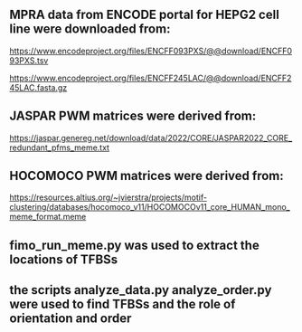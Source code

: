 ## MPRA data from ENCODE portal for HEPG2 cell line were downloaded from:


https://www.encodeproject.org/files/ENCFF093PXS/@@download/ENCFF093PXS.tsv


https://www.encodeproject.org/files/ENCFF245LAC/@@download/ENCFF245LAC.fasta.gz

## JASPAR PWM matrices were derived from:

https://jaspar.genereg.net/download/data/2022/CORE/JASPAR2022_CORE_redundant_pfms_meme.txt

## HOCOMOCO PWM matrices were derived from:

https://resources.altius.org/~jvierstra/projects/motif-clustering/databases/hocomoco_v11/HOCOMOCOv11_core_HUMAN_mono_meme_format.meme

## fimo_run_meme.py was used to extract the locations of TFBSs

## the scripts analyze_data.py analyze_order.py were used to find TFBSs and the role of orientation and order

